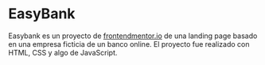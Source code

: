 # EasyBank

Easybank es un proyecto de [frontendmentor.io](https://www.frontendmentor.io/) de una landing page basado en una empresa ficticia de un banco online. El proyecto fue realizado con HTML, CSS y algo de JavaScript.

